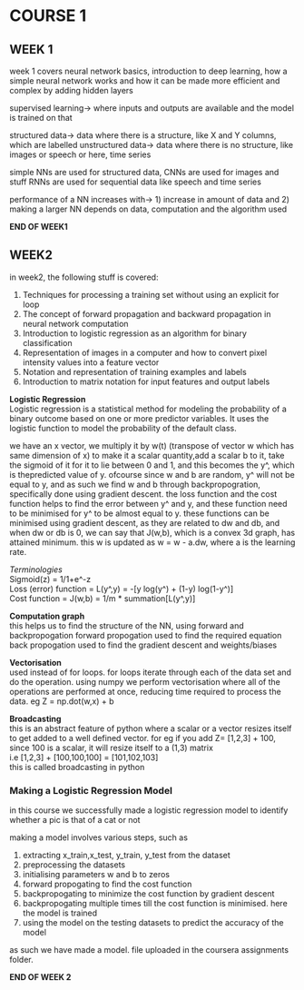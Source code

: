 # COURSE 1

## WEEK 1

week 1 covers neural network basics, introduction to deep learning, how a simple neural network works and how it can be made more efficient and complex by adding hidden layers

supervised learning-> where inputs and outputs are available and the model is trained on that

structured data-> data where there is a structure, like X and Y columns, which are labelled
unstructured data-> data where there is no structure, like images or speech or here, time series

simple NNs are used for structured data, CNNs are used for images and stuff
RNNs are used for sequential data like speech and time series

performance of a NN increases with-> 1) increase in amount of data and 2) making a larger NN
depends on data, computation and the algorithm used

**END OF WEEK1**  

## WEEK2

in week2, the following stuff is covered:
1. Techniques for processing a training set without using an explicit for loop
2. The concept of forward propagation and backward propagation in neural network computation
3. Introduction to logistic regression as an algorithm for binary classification
4. Representation of images in a computer and how to convert pixel intensity values into a feature vector
5. Notation and representation of training examples and labels
6. Introduction to matrix notation for input features and output labels

**Logistic Regression**  
Logistic regression is a statistical method for modeling the probability of a binary outcome based on one or more predictor variables. It uses the logistic function to model the probability of the default class.  

we have an x vector, we multiply it by w(t) (transpose of vector w which has same dimension of x) to make it a scalar quantity,add a scalar b to it, take the sigmoid of it for it to lie between 0 and 1, and this becomes the y^, which is thepredicted value of y. ofcourse since w and b are random, y^ will not be equal to y, and as such we find w and b through backpropogration, specifically done using gradient descent. the loss function and the cost function helps to find the error between y^ and y, and these function need to be minimised for y^ to be almost equal to y. these functions can be minimised using gradient descent, as they are related to dw and db, and when dw or db is 0, we can say that J(w,b), which is a convex 3d graph, has attained minimum. this w is updated as w = w - a.dw, where a is the learning rate.  

*Terminologies*  
Sigmoid(z) = 1/1+e^-z  
Loss (error) function = L(y^,y) = -[y log(y^) + (1-y) log(1-y^)]  
Cost function = J(w,b) = 1/m * summation[L(y^,y)]  

**Computation graph**  
this helps us to find the structure of the NN, using forward and backpropogation
forward propogation used to find the required equation
back propogation used to find the gradient descent and weights/biases

**Vectorisation**  
used instead of for loops. for loops iterate through each of the data set and do the operation. using numpy we perform vectorisation where all of the operations are performed at once, reducing time required to process the data.
eg Z = np.dot(w,x) + b

**Broadcasting**  
this is an abstract feature of python where a scalar or a vector resizes itself to get added to a well defined vector.
for eg if you add Z= [1,2,3] + 100, since 100 is a scalar, it will resize itself to a (1,3) matrix  
i.e [1,2,3] + [100,100,100] = [101,102,103]  
this is called broadcasting in python  

### Making a Logistic Regression Model  
in this course we successfully made a logistic regression model to identify whether a pic is that of a cat or not  

making a model involves various steps, such as  
1. extracting x\_train,x\_test, y\_train, y\_test from the dataset
2. preprocessing the datasets
3. initialising parameters w and b to zeros
4. forward propogating to find the cost function
5. backpropogating to minimize the cost function by gradient descent
6. backpropogating multiple times till the cost function is minimised. here the model is trained
7. using the model on the testing datasets to predict the accuracy of the model

as such we have made a model. file uploaded in the coursera assignments folder.  

**END OF WEEK 2**  



